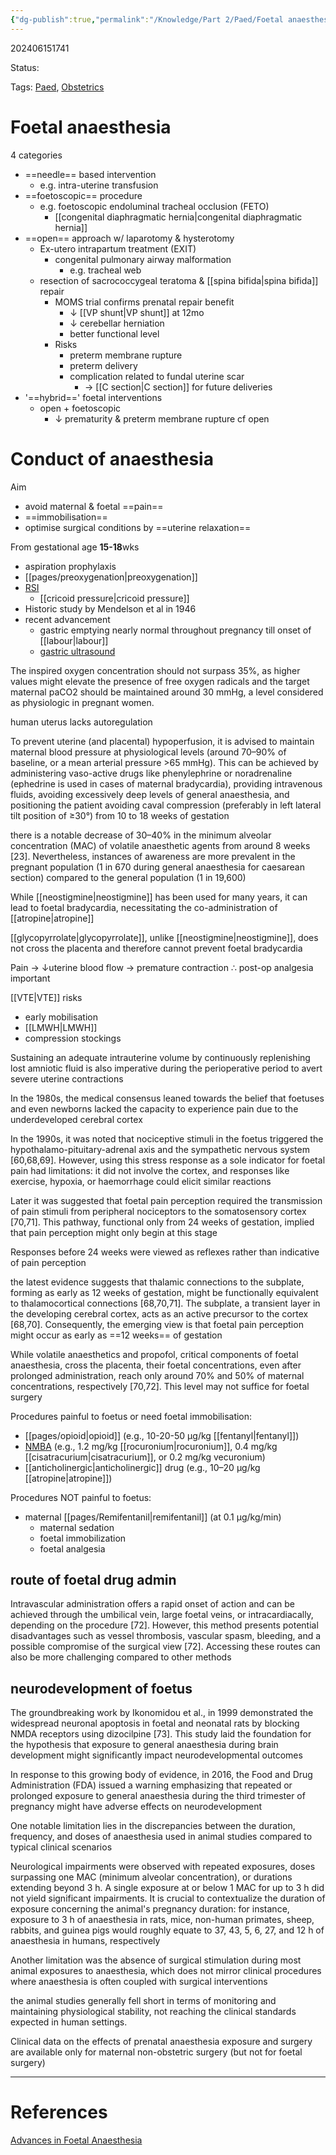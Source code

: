 ```yaml
---
{"dg-publish":true,"permalink":"/Knowledge/Part 2/Paed/Foetal anaesthesia/"}
---
```



202406151741

Status: 

Tags: [Paed](../../Medicine/Paediatrics.md), [Obstetrics](../../../pages/Obstetrics.md)

# Foetal anaesthesia

4 categories
- ==needle== based intervention
	- e.g. intra-uterine transfusion
- ==foetoscopic== procedure
	- e.g. foetoscopic endoluminal tracheal occlusion (FETO)
		- [[congenital diaphragmatic hernia\|congenital diaphragmatic hernia]]
- ==open== approach w/ laparotomy & hysterotomy
	- Ex-utero intrapartum treatment (EXIT)
		- congenital pulmonary airway malformation
			- e.g. tracheal web
	- resection of sacrococcygeal teratoma & [[spina bifida\|spina bifida]] repair
		- MOMS trial confirms prenatal repair benefit
			- ↓ [[VP shunt\|VP shunt]] at 12mo
			- ↓ cerebellar herniation
			- better functional level
		- Risks
			- preterm membrane rupture
			- preterm delivery
			- complication related to fundal uterine scar
				- → [[C section\|C section]] for future deliveries
- '==hybrid==' foetal interventions
	- open + foetoscopic
		- ↓ prematurity & preterm membrane rupture cf open

# Conduct of anaesthesia
Aim
- avoid maternal & foetal ==pain==
- ==immobilisation==
- optimise surgical conditions by ==uterine relaxation==

From gestational age **15-18**wks
- aspiration prophylaxis
- [[pages/preoxygenation\|preoxygenation]]
- [RSI](rapid%20sequence%20induction.md)
	- [[cricoid pressure\|cricoid pressure]]
- Historic study by Mendelson et al in 1946
- recent advancement
	- gastric emptying nearly normal throughout pregnancy till onset of [[labour\|labour]]
	- [gastric ultrasound](gastric%20ultrasound)

The inspired oxygen concentration should not surpass 35%, as higher values might elevate the presence of free oxygen radicals and the target maternal paCO2 should be maintained around 30 mmHg, a level considered as physiologic in pregnant women.

human uterus lacks autoregulation

To prevent uterine (and placental) hypoperfusion, it is advised to maintain maternal blood pressure at physiological levels (around 70–90% of baseline, or a mean arterial pressure >65 mmHg). This can be achieved by administering vaso-active drugs like phenylephrine or noradrenaline (ephedrine is used in cases of maternal bradycardia), providing intravenous fluids, avoiding excessively deep levels of general anaesthesia, and positioning the patient avoiding caval compression (preferably in left lateral tilt position of ≥30°) from 10 to 18 weeks of gestation

there is a notable decrease of 30–40% in the minimum alveolar concentration (MAC) of volatile anaesthetic agents from around 8 weeks [23]. Nevertheless, instances of awareness are more prevalent in the pregnant population (1 in 670 during general anaesthesia for caesarean section) compared to the general population (1 in 19,600)

While [[neostigmine\|neostigmine]] has been used for many years, it can lead to foetal bradycardia, necessitating the co-administration of [[atropine\|atropine]]

[[glycopyrrolate\|glycopyrrolate]], unlike [[neostigmine\|neostigmine]], does not cross the placenta and therefore cannot prevent foetal bradycardia

Pain → ↓uterine blood flow → premature contraction
∴ post-op analgesia important

[[VTE\|VTE]] risks
- early mobilisation
- [[LMWH\|LMWH]]
- compression stockings

Sustaining an adequate intrauterine volume by continuously replenishing lost amniotic fluid is also imperative during the perioperative period to avert severe uterine contractions

In the 1980s, the medical consensus leaned towards the belief that foetuses and even newborns lacked the capacity to experience pain due to the underdeveloped cerebral cortex

In the 1990s, it was noted that nociceptive stimuli in the foetus triggered the hypothalamo-pituitary-adrenal axis and the sympathetic nervous system [60,68,69]. However, using this stress response as a sole indicator for foetal pain had limitations: it did not involve the cortex, and responses like exercise, hypoxia, or haemorrhage could elicit similar reactions

Later it was suggested that foetal pain perception required the transmission of pain stimuli from peripheral nociceptors to the somatosensory cortex [70,71]. This pathway, functional only from 24 weeks of gestation, implied that pain perception might only begin at this stage

Responses before 24 weeks were viewed as reflexes rather than indicative of pain perception

the latest evidence suggests that thalamic connections to the subplate, forming as early as 12 weeks of gestation, might be functionally equivalent to thalamocortical connections [68,70,71]. The subplate, a transient layer in the developing cerebral cortex, acts as an active precursor to the cortex [68,70]. Consequently, the emerging view is that foetal pain perception might occur as early as ==12 weeks== of gestation

While volatile anaesthetics and propofol, critical components of foetal anaesthesia, cross the placenta, their foetal concentrations, even after prolonged administration, reach only around 70% and 50% of maternal concentrations, respectively [70,72]. This level may not suffice for foetal surgery

Procedures painful to foetus or need foetal immobilisation:
- [[pages/opioid\|opioid]] (e.g., 10-20-50 μg/kg [[fentanyl\|fentanyl]])
- [NMBA](../../Medicine/neuromuscular%20blocking%20agent.md) (e.g., 1.2 mg/kg [[rocuronium\|rocuronium]], 0.4 mg/kg [[cisatracurium\|cisatracurium]], or 0.2 mg/kg vecuronium)
- [[anticholinergic\|anticholinergic]] drug (e.g., 10–20 μg/kg [[atropine\|atropine]])

Procedures NOT painful to foetus:
- maternal [[pages/Remifentanil\|remifentanil]] (at 0.1 μg/kg/min)
	- maternal sedation
	- foetal immobilization
	- foetal analgesia

## route of foetal drug admin
Intravascular administration offers a rapid onset of action and can be achieved through the umbilical vein, large foetal veins, or intracardiacally, depending on the procedure [72]. However, this method presents potential disadvantages such as vessel thrombosis, vascular spasm, bleeding, and a possible compromise of the surgical view [72]. Accessing these routes can also be more challenging compared to other methods

## neurodevelopment of foetus
The groundbreaking work by Ikonomidou et al., in 1999 demonstrated the widespread neuronal apoptosis in foetal and neonatal rats by blocking NMDA receptors using dizocilpine [73]. This study laid the foundation for the hypothesis that exposure to general anaesthesia during brain development might significantly impact neurodevelopmental outcomes

In response to this growing body of evidence, in 2016, the Food and Drug Administration (FDA) issued a warning emphasizing that repeated or prolonged exposure to general anaesthesia during the third trimester of pregnancy might have adverse effects on neurodevelopment

One notable limitation lies in the discrepancies between the duration, frequency, and doses of anaesthesia used in animal studies compared to typical clinical scenarios

Neurological impairments were observed with repeated exposures, doses surpassing one MAC (minimum alveolar concentration), or durations extending beyond 3 h. A single exposure at or below 1 MAC for up to 3 h did not yield significant impairments. It is crucial to contextualize the duration of exposure concerning the animal's pregnancy duration: for instance, exposure to 3 h of anaesthesia in rats, mice, non-human primates, sheep, rabbits, and guinea pigs would roughly equate to 37, 43, 5, 6, 27, and 12 h of anaesthesia in humans, respectively

Another limitation was the absence of surgical stimulation during most animal exposures to anaesthesia, which does not mirror clinical procedures where anaesthesia is often coupled with surgical interventions

the animal studies generally fell short in terms of monitoring and maintaining physiological stability, not reaching the clinical standards expected in human settings.

Clinical data on the effects of prenatal anaesthesia exposure and surgery are available only for maternal non-obstetric surgery (but not for foetal surgery)

___
# References
[Advances in Foetal Anaesthesia](../../../Reference%20notes/Readwise/Articles/Advances%20in%20Foetal%20Anaesthesia.md)